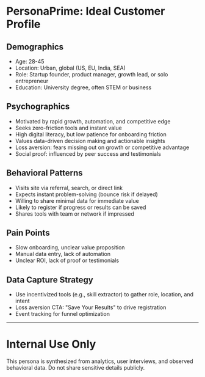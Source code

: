 # PersonaPrime: Ideal Customer Profile

## Demographics
- Age: 28-45
- Location: Urban, global (US, EU, India, SEA)
- Role: Startup founder, product manager, growth lead, or solo entrepreneur
- Education: University degree, often STEM or business

## Psychographics
- Motivated by rapid growth, automation, and competitive edge
- Seeks zero-friction tools and instant value
- High digital literacy, but low patience for onboarding friction
- Values data-driven decision making and actionable insights
- Loss aversion: fears missing out on growth or competitive advantage
- Social proof: influenced by peer success and testimonials

## Behavioral Patterns
- Visits site via referral, search, or direct link
- Expects instant problem-solving (bounce risk if delayed)
- Willing to share minimal data for immediate value
- Likely to register if progress or results can be saved
- Shares tools with team or network if impressed

## Pain Points
- Slow onboarding, unclear value proposition
- Manual data entry, lack of automation
- Unclear ROI, lack of proof or testimonials

## Data Capture Strategy
- Use incentivized tools (e.g., skill extractor) to gather role, location, and intent
- Loss aversion CTA: "Save Your Results" to drive registration
- Event tracking for funnel optimization

---

# Internal Use Only
This persona is synthesized from analytics, user interviews, and observed behavioral data. Do not share sensitive details publicly.
